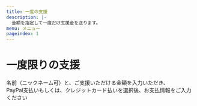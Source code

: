 ```yaml
---
title: 一度の支援
description: |-
  金額を指定して一度だけ支援金を送ります。
menu: メニュー
pageindex: 1
---
```


# 一度限りの支援
名前（ニックネーム可）と、ご支援いただける金額を入力いただき、  
PayPal支払いもしくは、クレジットカード払いを選択後、お支払情報をご入力ください